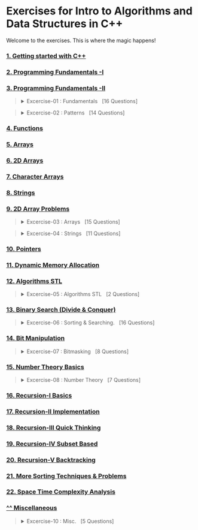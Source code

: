 # Exercises for Intro to Algorithms and Data Structures in C++

Welcome to the exercises. This is where the magic happens! 

### [1. Getting started with C++](01-getting-started-with-c++)
### [2. Programming Fundamentals -I](02-programming-fundamentals-I)
### [3. Programming Fundamentals -II](03-programming-fundamentals-II)

<!-- Challenges- Fundamentals --------------------  -->
<blockquote>
  <details>
  <summary>
    Excercise-01 : Fundamentals &nbsp; [16 Questions]
  </summary>
    <br>
    <table>
      <tr>
        <td>S.No</td>
        <td>Exercise <img width=600/> </td>
      </tr>
      <tr>
        <td>1</td>
        <td>
          <a href="exercise_01_fundamentals/01_von_neuman_loves_binary.cpp">
            Von Neuman Loves Binary
          </a>
        </td>
      </tr>
      <tr>
        <td>2</td>
        <td>
          <a href="exercise_01_fundamentals/02_pythagoras_triplets.cpp"> 
            Pythagoras Triplets
          </a>
        </td>
      </tr>
      <tr>
        <td>3</td>
        <td>
          <a href="exercise_01_fundamentals/03_fahrenheit_to_celsius.cpp"> 
            Fahrenheit to Celsius conversions
          </a>
        </td>
      </tr>
      <tr>
        <td>4</td>
        <td>
          <a href="exercise_01_fundamentals/04_simple_input.cpp"> 
            Simple Input
          </a>
        </td>
      </tr>
      <tr>
        <td>5</td>
        <td>
          <a href="exercise_01_fundamentals/05_print_series.cpp"> 
            Print Series
          </a>
        </td>
      </tr>
      <tr>
        <td>6</td>
        <td>
          <a href="exercise_01_fundamentals/06_traffic_odd_even.cpp"> 
            Traffic Odd Even
          </a>
        </td>
      </tr>
      <tr>
        <td>7</td>
        <td>
          <a href="exercise_01_fundamentals/07_transport_fare.cpp"> 
            Transport Fare Problem
          </a>
        </td>
      </tr>
      <tr>
        <td>8</td>
        <td>
          <a href="exercise_01_fundamentals/08_counts_digits.cpp"> 
            Count Digits
          </a>
        </td>
      </tr>
      <tr>
        <td>9</td>
        <td>
          <a href="exercise_01_fundamentals/09_basic_calculator.cpp"> 
            Basic Calculator
          </a>
        </td>
      </tr>
      <tr>
        <td>10</td>
        <td>
          <a href="exercise_01_fundamentals/10_increase_decrease_sequence.cpp"> 
            Increase Decrease Sequence
          </a>
        </td>
      </tr>
      <tr>
        <td>11</td>
        <td>
          <a href="exercise_01_fundamentals/11_decimal_tooctal.cpp"> 
            Decimal to Octal
          </a>
        </td>
      </tr>
      <tr>
        <td>12</td>
        <td>
          <a href="exercise_01_fundamentals/12_quadratic_equation.cpp"> 
            Quadratic Equation
          </a>
        </td>
      </tr>
      <tr>
        <td>13</td>
        <td>
          <a href="exercise_01_fundamentals/13_is_armstrong_number.cpp"> 
            Armstrong Number
          </a>
        </td>
      </tr>
      <tr>
        <td>14</td>
        <td>
          <a href="exercise_01_fundamentals/14_check_prime.cpp"> 
            Check Prime
          </a>
        </td>
      </tr>
      <tr>
        <td>15</td>
        <td>
          <a href="exercise_01_fundamentals/15_binary_to_decimal.cpp"> 
            Binary to Decimal
          </a>
        </td>
      </tr>
      <tr>
        <td>16</td>
        <td>
          <a href="exercise_01_fundamentals/16_print_reverse.cpp"> 
            Print Reverse
          </a>
        </td>
      </tr>
    </table>
  </details>
</blockquote>

<!-- Challenges- Patterns --------------------  -->
<blockquote>
  <details>
  <summary>
    Excercise-02 : Patterns &nbsp; [14 Questions]
  </summary>
    <br>
     <table>
      <tr>
        <td>S.No</td>
        <td>Excercise <img width=600/> </td>
       </tr>
      <tr>
        <td>1</td>
        <td>
          <a href="exercise_02_patterns/01_fibonacci_pattern.cpp">
            Fibonacci Pattern
          </a>
        </td>
      </tr>
       <tr>
        <td>2</td>
        <td>
          <a href="exercise_02_patterns/02_pattern_I.cpp">
            Pattern-I
          </a>
        </td>
      </tr>
       <tr>
        <td>3</td>
        <td>
          <a href="exercise_02_patterns/03_pattern_II.cpp">
            Patterns-II
          </a>
        </td>
      </tr>
       <tr>
        <td>4</td>
        <td>
          <a href="exercise_02_patterns/04_pattern_mountain.cpp">
            Pattern Mountain
          </a>
        </td>
      </tr>
       <tr>
        <td>5</td>
        <td>
          <a href="exercise_02_patterns/05_pattern_with_zero.cpp">
            Pattern with Zeros
          </a>
        </td>
      </tr>
       <tr>
        <td>6</td>
        <td>
          <a href="exercise_02_patterns/06_pattern_triangle.cpp">
            Pattern Triangle
          </a>
        </td>
      </tr>
       <tr>
        <td>7</td>
        <td>
          <a href="exercise_02_patterns/07_double_sideed_arrow.cpp">
            Pattern Double Sided Arrow
          </a>
        </td>
      </tr>
       <tr>
        <td>8</td>
        <td>
          <a href="exercise_02_patterns/08_pattern%20_inverted_HourGlass.cpp">
            Pattern Inverted HourGlass
          </a>
        </td>
      </tr>
       <tr>
        <td>9</td>
        <td>
          <a href="exercise_02_patterns/09_swastika_pattern.cpp">
            卐 Swastika Pattern
          </a>
        </td>
      </tr>
       <tr>
        <td>10</td>
        <td>
          <a href="exercise_02_patterns/10_hollow_diamond_pattern.cpp">
            Hollow Diamond Pattern
          </a>
        </td>
      </tr>
       <tr>
        <td>11</td>
        <td>
          <a href="exercise_02_patterns/11_hollow_rhombus_pattern.cpp">
            Hollow Rhombus Pattern
          </a>
        </td>
      </tr>
       <tr>
        <td>12</td>
        <td>
          <a href="exercise_02_patterns/12_pascal_triangle_1.cpp">
            Pascal Triangle
          </a>
        </td>
      </tr>
       <tr>
        <td>13</td>
        <td>
          <a href="exercise_02_patterns/13_pattern_and_star_1.cpp">
            Pattern Numbers & Stars - 1
          </a>
        </td>
      </tr>
       <tr>
        <td>14</td>
        <td>
          <a href="exercise_02_patterns/14_pattern_and_star_2.cpp">
            Pattern Numbers & Stars - 2
          </a>
        </td>
      </tr>
    </table>
  </details>
 </blockquote>


### [4. Functions](04-functions)
### [5. Arrays](05_arrays)
### [6. 2D Arrays](06_2D_arrays)
### [7. Character Arrays](07_character_arrays)
### [8. Strings](08_strings)
### [9. 2D Array Problems](09_2D_array_problems)

<!-- Challenges - Arrays--------------------  -->
<blockquote>
  <details>
  <summary>
    Excercise-03 : Arrays &nbsp; [15 Questions]
  </summary>
    <br>
     <table>
      <tr>
        <td>S.No</td>
        <td>Excercise <img width=600/> </td>
       </tr>
      <tr>
        <td>1</td>
        <td>
          <a href="exercise_03_arrays/01_max_value_in_array.cpp">
            Maximum Value in Array
          </a>
        </td>
      </tr>
        <tr>
        <td>2</td>
        <td>
          <a href="exercise_03_arrays/02_wave_print_column_wise.cpp">
            Wave print column wise
          </a>
        </td>
      </tr>
        <tr>
        <td>3</td>
        <td>
          <a href="exercise_03_arrays/03_target_sum_pairs.cpp">
            Target Sum Pairs
          </a>
        </td>
      </tr>
        <tr>
        <td>4</td>
        <td>
          <a href="exercise_03_arrays/04_target_sum_triplets.cpp">
            Target Sum Triplets
          </a>
        </td>
      </tr>
        <tr>
        <td>5</td>
        <td>
          <a href="exercise_03_arrays/05_rain_water_harvesting.cpp">
            Rain Water Harvesting
          </a>
        </td>
      </tr>
        <tr>
        <td>6</td>
        <td>
          <a href="exercise_03_arrays/06_maximum_subarray_sum.cpp">
            Maximum Subarray Sum
          </a>
        </td>
      </tr>
        <tr>
        <td>7</td>
        <td>
          <a href="exercise_03_arrays/07_maximum_circular_sum.cpp">
            Maximum Circular Sum
          </a>
        </td>
      </tr>
        <tr>
        <td>8</td>
        <td>
          <a href="exercise_03_arrays/08_maximum_length_bitonic_subarray.cpp">
            Maximum length Bitonic Subarray
          </a>
        </td>
      </tr>
        <tr>
        <td>9</td>
        <td>
          <a href="exercise_03_arrays/09_array_spiral_print_anticlockwise.cpp">
            Array Spiral Print Anticlockwise
          </a>
        </td>
      </tr>
        <tr>
        <td>10</td>
        <td>
          <a href="exercise_03_arrays/10_rotate_image_90_degree.cpp">
            Rotate Image(N x N Array)
          </a>
        </td>
      </tr>
        <tr>
        <td>11</td>
        <td>
          <a href="exercise_03_arrays/11_chewbacca_and_number.cpp">
            Chewbacca and Number
          </a>
        </td>
      </tr>
       <tr>
        <td>12</td>
        <td>
          <a href="exercise_03_arrays/12_broken_calculator.cpp">
            Broken Calculator 
          </a>
        </td>
      </tr>
       <tr>
        <td>13</td>
        <td>
          <a href="exercise_03_arrays/13_matrix_search.cpp">
            Matrix Search
          </a>
        </td>
      </tr>
      <tr>
        <td>14</td>
        <td>
          <a href="exercise_03_arrays/14_sum_of_two_arrays.cpp">
            Sum of Two Arrays
          </a>
        </td>
      </tr>
      <tr>
        <td>15</td>
        <td>
          <a href="exercise_03_arrays/15_median_of_sorted_array.cpp">
            Median of Sorted Arrays
          </a>
        </td>
      </tr>
    </table>
  </details>
 </blockquote>

<!-- Challenges - Strings --------------------  -->
<blockquote>
  <details>
  <summary>
    Excercise-04 : Strings &nbsp; [11 Questions]
  </summary>
    <br>
     <table>
      <tr>
        <td>S.No</td>
        <td>Excercise <img width=600/> </td>
       </tr>
      <tr>
        <td>1</td>
        <td>
          <a href="exercise_04_strings/01_difference_in_ascii_codes.cpp">
            Difference in Ascii Codes
          </a>
        </td>
      </tr>
      <tr>
        <td>2</td>
        <td>
          <a href="exercise_04_strings/02_ultra_fast_mathematicians.cpp">
            Ultra Fast Mathematicians
          </a>
        </td>
      </tr>
      <tr>
        <td>3</td>
        <td>
          <a href="exercise_04_strings/03_max_frequency_character.cpp">
            Max Frequency Character
          </a>
        </td>
      </tr>
      <tr>
        <td>4</td>
        <td>
          <a href="exercise_04_strings/04_string_compression.cpp">
            String Compression
          </a>
        </td>
      </tr>
      <tr>
        <td>5</td>
        <td>
          <a href="exercise_04_strings/05_is_palindrome.cpp">
            Is Palindrome? (Recursive)
          </a>
        </td>
      </tr>
      <tr>
        <td>6</td>
        <td>
          <a href="exercise_04_strings/06_max_length_substring_after_k_changes.cpp">
            Maximum length substring having all same characters after k changes
          </a>
        </td>
      </tr>
      <tr>
        <td>7</td>
        <td>
          <a href="exercise_04_strings/07_find_words_from_camelcase_string.cpp">
            Find all words in CamelCase string
          </a>
        </td>
      </tr>
      <tr>
        <td>8</td>
        <td>
          <a href="exercise_04_strings/08_character_type.cpp">
            Character Type
          </a>
        </td>
      </tr>
      <tr>
        <td>9</td>
        <td>
          <a href="exercise_04_strings/09_lower_upper.cpp">
            Lower Upper
          </a>
        </td>
      </tr>
      <tr>
        <td>10</td>
        <td>
          <a href="exercise_04_strings/10_person_and_magical_park.cpp">
            Person and Magical Park
          </a>
        </td>
      </tr>
      <tr>
        <td>11</td>
        <td>
          <a href="exercise_04_strings/11_find_csd_number.cpp">
            Find CSD Number
          </a>
        </td>
      </tr>
    </table>
  </details>
 </blockquote>
 
### [10. Pointers](10_pointers)
### [11. Dynamic Memory Allocation](11_dynamic_memory_allocation)
### [12. Algorithms STL](12_algorithms_stl)
<!-- Challenges - Algorithms STL --------------------  -->
<blockquote>
  <details>
  <summary>
    Excercise-05 : Algorithms STL &nbsp; [2 Questions]
  </summary>
    <br>
     <table>
      <tr>
        <td>S.No</td>
        <td>Excercise <img width=600/> </td>
       </tr>
      <tr>
        <td>1</td>
        <td>
          <a href="exercise_05_algorithms_stl/01_next_permutation.cpp">
            Next Permutation
          </a>
        </td>
      </tr>
      <tr>
        <td>2</td>
        <td>
          <a href="exercise_05_algorithms_stl/02_activity_selection_problems.cpp">
            Activity Selection Problems
          </a>
        </td>
      </tr>
    </table>
  </details>
 </blockquote>

### [13. Binary Search (Divide & Conquer)](13_binary_search_divide_&_conquer)
<!-- Challenges - Sorting & Searching --------------------  -->
<blockquote>
  <details>
  <summary>
    Excercise-06 : Sorting & Searching. &nbsp; [16 Questions]
  </summary>
    <br>
     <table>
      <tr>
        <td>S.No</td>
        <td>Excercise <img width=600/> </td>
       </tr>
      <tr>
        <td>1</td>
        <td>
          <a href="exercise_06_sorting_n_searching/01_kth_root.cpp">
            Kth Root
          </a>
        </td>
      </tr>
      <tr>
        <td>2</td>
        <td>
          <a href="exercise_06_sorting_n_searching/02_binary_search.cpp">
            Binary Search
          </a>
        </td>
      </tr>
      <tr>
        <td>3</td>
        <td>
          <a href="exercise_06_sorting_n_searching/03_book_allocation_problem.cpp">
            Book Allocation Problem
          </a>
        </td>
      </tr>
      <tr>
        <td>4</td>
        <td>
          <a href="exercise_06_sorting_n_searching/04_sorting_in_linear_time.cpp">
            Sorting in Linear Time
          </a>
        </td>
      </tr>
      <tr>
        <td>5</td>
        <td>
          <a href="exercise_06_sorting_n_searching/05_bubble_sort.cpp">
            Bubble Sort
          </a>
        </td>
      </tr>
      <tr>
        <td>6</td>
        <td>
          <a href="exercise_06_sorting_n_searching/06_aggressive_cows.cpp">
            Aggressive Cows
          </a>
        </td>
      </tr>
      <tr>
        <td>7</td>
        <td>
          <a href="exercise_06_sorting_n_searching/07_selection_sort.cpp">
            Selection Sort
          </a>
        </td>
      </tr>
      <tr>
        <td>8</td>
        <td>
          <a href="exercise_06_sorting_n_searching/08_painter_problem.cpp">
            Painter Problem
          </a>
        </td>
      </tr>
      <tr>
        <td>9</td>
        <td>
          <a href="exercise_06_sorting_n_searching/09_counting_sort.cpp">
            Counting Sort
          </a>
        </td>
      </tr>
      <tr>
        <td>10</td>
        <td>
          <a href="exercise_06_sorting_n_searching/10_insertion_sort.cpp">
            Insertion Sort
          </a>
        </td>
      </tr>
      <tr>
        <td>11</td>
        <td>
          <a href="exercise_06_sorting_n_searching/11_winning_scholarship.cpp">
            Winning Scholarship
          </a>
        </td>
      </tr>
      <tr>
        <td>12</td>
        <td>
          <a href="exercise_06_sorting_n_searching/12_string_sort.cpp">
            String Sort
          </a>
        </td>
      </tr>
      <tr>
        <td>13</td>
        <td>
          <a href="exercise_06_sorting_n_searching/13_help_aman_to_search.cpp">
            Help Aman to Search
          </a>
        </td>
      </tr>
      <tr>
        <td>14</td>
        <td>
          <a href="exercise_06_sorting_n_searching/14_find_upper_and_lower_bound.cpp">
            Find Upper and Lower bound
          </a>
        </td>
      </tr>
      <tr>
        <td>15</td>
        <td>
          <a href="exercise_06_sorting_n_searching/15_pivot_of_sorted_and_rotated_array.cpp">
            Pivot of Sorted and Rotated
          </a>
        </td>
      </tr>
      <tr>
        <td>16</td>
        <td>
          <a href="exercise_06_sorting_n_searching/16_sort_game.cpp">
            Sort Game
          </a>
        </td>
      </tr>
    </table>
  </details>
 </blockquote>


### [14. Bit Manipulation](14_bit_manipulation)
<!-- Challenges - Bitmasking ---------------------->
<blockquote>
  <details>
  <summary>
    Excercise-07 : Bitmasking &nbsp; [8 Questions]
  </summary>
    <br>
     <table>
      <tr>
        <td>S.No</td>
        <td>Excercise <img width=600/> </td>
       </tr>
      <tr>
        <td>1</td>
        <td>
          <a href="exercise_07_bitmasking/01_playing_with_bits.cpp">
            Playing With Bits
          </a>
        </td>
      </tr>
      <tr>
        <td>2</td>
        <td>
          <a href="exercise_07_bitmasking/02_unique_number_I.cpp">
            Unique Number - I
          </a>
        </td>
      </tr>
      <tr>
        <td>3</td>
        <td>
          <a href="exercise_07_bitmasking/03_xor_profit_problem.cpp">
            XOR Profit Problem
          </a>
        </td>
      </tr>
      <tr>
        <td>4</td>
        <td>
          <a href="exercise_07_bitmasking/04_count_set_bits.cpp">
            Count Set Bits
          </a>
        </td>
      </tr>
      <tr>
        <td>5</td>
        <td>
          <a href="exercise_07_bitmasking/05_unique_number_II.cpp">
            Unique Numbers - II
          </a>
        </td>
      </tr>
      <tr>
        <td>6</td>
        <td>
          <a href="exercise_07_bitmasking/06_unique_number_III.cpp">
            Unique Numbers - III
          </a>
        </td>
      </tr>
      <tr>
        <td>7</td>
        <td>
          <a href="exercise_07_bitmasking/07_incredible_hulk.cpp">
            Incredible Hulk
          </a>
        </td>
      </tr>
      <tr>
        <td>8</td>
        <td>
          <a href="exercise_07_bitmasking/08_power.cpp">
            Power(O(logn))
          </a>
        </td>
      </tr>
    </table>
  </details>
 </blockquote>

### [15. Number Theory Basics](15_number_theory_basics)
<!-- Challenges - Number Theory ---------------------->
<blockquote>
  <details>
  <summary>
    Excercise-08 : Number Theory &nbsp; [7 Questions]
  </summary>
    <br>
     <table>
      <tr>
        <td>S.No</td>
        <td>Excercise <img width=600/> </td>
       </tr>
      <tr>
        <td>1</td>
        <td>
          <a href="exercise_08_number_theory/01_modular_exponentiation.cpp">
            Modular Exponentiation
          </a>
        </td>
      </tr>
      <tr>
        <td>2</td>
        <td>
          <a href="exercise_08_number_theory/02_raman_and_primes.cpp">
            Raman and Primes
          </a>
        </td>
      </tr>
      <tr>
        <td>3</td>
        <td>
          <a href="exercise_08_number_theory/03_gcd.cpp">
            GCD
          </a>
        </td>
      </tr>
      <tr>
        <td>4</td>
        <td>
          <a href="exercise_08_number_theory/04_amit_loves_candy.cpp">
            Amit Loves Candy
          </a>
        </td>
      </tr>
      <tr>
        <td>5</td>
        <td>
          <a href="exercise_08_number_theory/05_divisible_subarray.cpp">
            Divisible Subarray
          </a>
        </td>
      </tr>
      <tr>
        <td>6</td>
        <td>
          <a href="exercise_08_number_theory/06_lcm.cpp">
            LCM
          </a>
        </td>
      </tr>
      <tr>
        <td>7</td>
        <td>
          <a href="exercise_08_number_theory/07_prime_visits.cpp">
            Prime Visits
          </a>
        </td>
      </tr>
    </table>
  </details>
 </blockquote>

### [16. Recursion-I Basics](16_recursion_I_basics)
### [17. Recursion-II Implementation](17_recursion_II_implementation)
### [18. Recursion-III Quick Thinking](18_recursion_III_quick_thinking)
### [19. Recursion-IV Subset Based](19_recursion_IV_subset_based)
### [20. Recursion-V Backtracking](20_recursion_V_backtracking)
### [21. More Sorting Techniques & Problems](21_more_Sorting_techniques_n_problems)
### [22. Space Time Complexity Analysis](22_space_time_complexity_analysis)

### [^^ Miscellaneous](misc)
<!-- Challenges - Misc ---------------------->
<blockquote>
  <details>
  <summary>
    Excercise-10 : Misc. &nbsp; [5 Questions]
  </summary>
    <br>
     <table>
      <tr>
        <td>S.No</td>
        <td>Excercise <img width=600/> </td>
       </tr>
      <tr>
        <td>1</td>
        <td>
          <a href="misc/">
            Challange01
          </a>
        </td>
      </tr>
    </table>
  </details>
 </blockquote>
